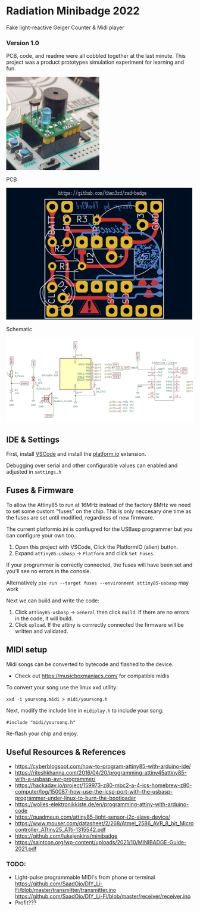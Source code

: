 # Radiation Minibadge 2022
Fake light-reactive Geiger Counter & Midi player

### Version 1.0
PCB, code, and readme were all cobbled together at the last minute. This project was a product prototypes simulation experiment for learning and fun.

<img src="images/assembly.jpeg" width=250>

PCB

<img src="images/pcb.jpeg" width=500px>

Schematic

<img src="images/schematic.jpeg" width=800px>

## IDE & Settings
First, install [VSCode](https://code.visualstudio.com/download) and install the [platform.io](https://marketplace.visualstudio.com/items?itemName=platformio.platformio-ide) extension.

Debugging over serial and other configurable values can enabled and adjusted in `settings.h`

## Fuses & Firmware
To allow the Attiny85 to run at 16MHz instead of the factory 8MHz we need to set some custom "fuses" on the chip. This is only neccesary one time as the fuses are set until modified, regardless of new firmware.

The current platformio.ini is confiugred for the USBasp programmer but you can configure your own too.
1. Open this project with VSCode, Click the PlatformIO (alien) button.
2. Expand `attiny85-usbasp` -> `Platform` and click `Set Fuses`.

If your programmer is correctly connected, the fuses will have been set and you'll see no errors in the conosle.

Alternatively `pio run --target fuses --environment attiny85-usbasp` may work

Next we can build and write the code:
1. Click `attiny85-usbasp`  -> `General` then click `Build`. If there are no errors in the code, it will build.
2. Click `upload`. If the attiny is corrrectly connected the firmware will be written and validated.

## MIDI setup
Midi songs can be converted to bytecode and flashed to the device.
* Check out https://musicboxmaniacs.com/ for compatible midis

To convert your song use the linux xxd utility:

`xxd -i yoursong.midi > midi/yoursong.h`

Next, modify the include line in `midiplay.h` to include your song:

`#include "midi/yoursong.h"`

Re-flash your chip and enjoy.

## Useful Resources & References

* https://cyberblogspot.com/how-to-program-attiny85-with-arduino-ide/
* https://riteshkhanna.com/2016/04/20/programming-attiny45attiny85-with-a-usbasp-avr-programmer/
* https://hackaday.io/project/159973-z80-mbc2-a-4-ics-homebrew-z80-computer/log/150087-how-use-the-icsp-port-with-the-usbasp-programmer-under-linux-to-burn-the-bootloader
* https://wolles-elektronikkiste.de/en/programming-attiny-with-arduino-code
* https://quadmeup.com/attiny85-light-sensor-i2c-slave-device/
* https://www.mouser.com/datasheet/2/268/Atmel_2586_AVR_8_bit_Microcontroller_ATtiny25_ATti-1315542.pdf
* https://github.com/lukejenkins/minibadge
* https://saintcon.org/wp-content/uploads/2021/10/MINIBADGE-Guide-2021.pdf

### TODO:
* Light-pulse programmable MIDI's from phone or terminal
    https://github.com/SaadOjo/DIY_Li-Fi/blob/master/transmitter/transmitter.ino
    https://github.com/SaadOjo/DIY_Li-Fi/blob/master/receiver/receiver.ino
* Profit???